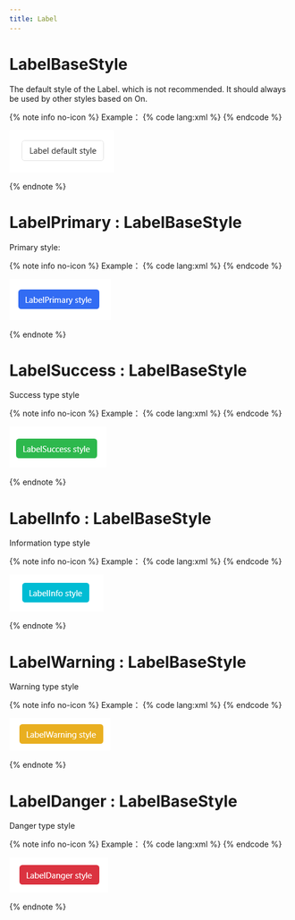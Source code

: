 ```yaml
---
title: Label
---
```


# LabelBaseStyle

The default style of the Label. which is not recommended. It should always be used by other styles based on On.

{% note info no-icon %}
Example：
{% code lang:xml %}
    <Label Content="Label default style" Margin="10"/>
{% endcode %}

![Label.BaseStyle](https://raw.githubusercontent.com/HandyOrg/HandyOrgResource/master/HandyControl/Doc/native_controls/Label.BaseStyle.png)

{% endnote %}

# LabelPrimary : LabelBaseStyle

Primary style:

{% note info no-icon %}
Example：
{% code lang:xml %}
    <Label Content="LabelPrimary style" Margin="10" Style="{DynamicResource LabelPrimary}"/>
{% endcode %}

![Label.PrimaryStyle](https://raw.githubusercontent.com/HandyOrg/HandyOrgResource/master/HandyControl/Doc/native_controls/Label.PrimaryStyle.png)

{% endnote %}

# LabelSuccess : LabelBaseStyle

Success type style

{% note info no-icon %}
Example：
{% code lang:xml %}
    <Label Content="LabelSuccess style" Margin="10" Style="{DynamicResource LabelSuccess}"/>
{% endcode %}

![Label.SuccessStyle](https://raw.githubusercontent.com/HandyOrg/HandyOrgResource/master/HandyControl/Doc/native_controls/Label.SuccessStyle.png)

{% endnote %}

# LabelInfo : LabelBaseStyle

Information type style

{% note info no-icon %}
Example：
{% code lang:xml %}
    <Label Content="LabelInfo style" Margin="10" Style="{DynamicResource LabelInfo}"/>
{% endcode %}

![Label.InfoStyle](https://raw.githubusercontent.com/HandyOrg/HandyOrgResource/master/HandyControl/Doc/native_controls/Label.InfoStyle.png)

{% endnote %}

# LabelWarning : LabelBaseStyle

Warning type style 

{% note info no-icon %}
Example：
{% code lang:xml %}
    <Label Content="LabelWarning style" Margin="10" Style="{DynamicResource LabelWarning}"/>
{% endcode %}

![Label.WarningStyle](https://raw.githubusercontent.com/HandyOrg/HandyOrgResource/master/HandyControl/Doc/native_controls/Label.WarningStyle.png)

{% endnote %}

# LabelDanger : LabelBaseStyle

Danger type style 

{% note info no-icon %}
Example：
{% code lang:xml %}
    <Label Content="LabelDanger style" Margin="10" Style="{DynamicResource LabelDanger}"/>
{% endcode %}

![Label.DangerStyle](https://raw.githubusercontent.com/HandyOrg/HandyOrgResource/master/HandyControl/Doc/native_controls/Label.DangerStyle.png)

{% endnote %}